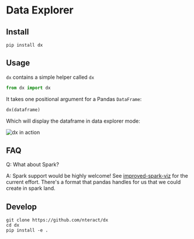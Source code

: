 # Data Explorer

## Install

```
pip install dx
```

## Usage

`dx` contains a simple helper called `dx`

```python
from dx import dx
```

It takes one positional argument for a Pandas `DataFrame`:

```python
dx(dataframe)
```

Which will display the dataframe in data explorer mode:

![dx in action](https://user-images.githubusercontent.com/836375/44104304-651a2560-9fa3-11e8-9852-76db43270188.png)


## FAQ

Q: What about Spark?

A: Spark support would be highly welcome! See [improved-spark-viz](https://github.com/nteract/improved-spark-viz) for the current effort. There's a format
that pandas handles for us that we could create in spark land. 


## Develop

```
git clone https://github.com/nteract/dx
cd dx
pip install -e .
```
